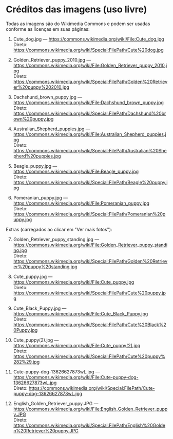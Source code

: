 
# Créditos das imagens (uso livre)

Todas as imagens são do Wikimedia Commons e podem ser usadas conforme as licenças em suas páginas:

1) Cute_dog.jpg — https://commons.wikimedia.org/wiki/File:Cute_dog.jpg  
   Direto: https://commons.wikimedia.org/wiki/Special:FilePath/Cute%20dog.jpg

2) Golden_Retriever_puppy_2010.jpg — https://commons.wikimedia.org/wiki/File:Golden_Retriever_puppy_2010.jpg  
   Direto: https://commons.wikimedia.org/wiki/Special:FilePath/Golden%20Retriever%20puppy%202010.jpg

3) Dachshund_brown_puppy.jpg — https://commons.wikimedia.org/wiki/File:Dachshund_brown_puppy.jpg  
   Direto: https://commons.wikimedia.org/wiki/Special:FilePath/Dachshund%20brown%20puppy.jpg

4) Australian_Shepherd_puppies.jpg — https://commons.wikimedia.org/wiki/File:Australian_Shepherd_puppies.jpg  
   Direto: https://commons.wikimedia.org/wiki/Special:FilePath/Australian%20Shepherd%20puppies.jpg

5) Beagle_puppy.jpg — https://commons.wikimedia.org/wiki/File:Beagle_puppy.jpg  
   Direto: https://commons.wikimedia.org/wiki/Special:FilePath/Beagle%20puppy.jpg

6) Pomeranian_puppy.jpg — https://commons.wikimedia.org/wiki/File:Pomeranian_puppy.jpg  
   Direto: https://commons.wikimedia.org/wiki/Special:FilePath/Pomeranian%20puppy.jpg

Extras (carregados ao clicar em "Ver mais fotos"):

7) Golden_Retriever_puppy_standing.jpg — https://commons.wikimedia.org/wiki/File:Golden_Retriever_puppy_standing.jpg  
   Direto: https://commons.wikimedia.org/wiki/Special:FilePath/Golden%20Retriever%20puppy%20standing.jpg

8) Cute_puppy.jpg — https://commons.wikimedia.org/wiki/File:Cute_puppy.jpg  
   Direto: https://commons.wikimedia.org/wiki/Special:FilePath/Cute%20puppy.jpg

9) Cute_Black_Puppy.jpg — https://commons.wikimedia.org/wiki/File:Cute_Black_Puppy.jpg  
   Direto: https://commons.wikimedia.org/wiki/Special:FilePath/Cute%20Black%20Puppy.jpg

10) Cute_puppy(2).jpg — https://commons.wikimedia.org/wiki/File:Cute_puppy(2).jpg  
    Direto: https://commons.wikimedia.org/wiki/Special:FilePath/Cute%20puppy%282%29.jpg

11) Cute-puppy-dog-13626627873wL.jpg — https://commons.wikimedia.org/wiki/File:Cute-puppy-dog-13626627873wL.jpg  
    Direto: https://commons.wikimedia.org/wiki/Special:FilePath/Cute-puppy-dog-13626627873wL.jpg

12) English_Golden_Retriever_puppy.JPG — https://commons.wikimedia.org/wiki/File:English_Golden_Retriever_puppy.JPG  
    Direto: https://commons.wikimedia.org/wiki/Special:FilePath/English%20Golden%20Retriever%20puppy.JPG
